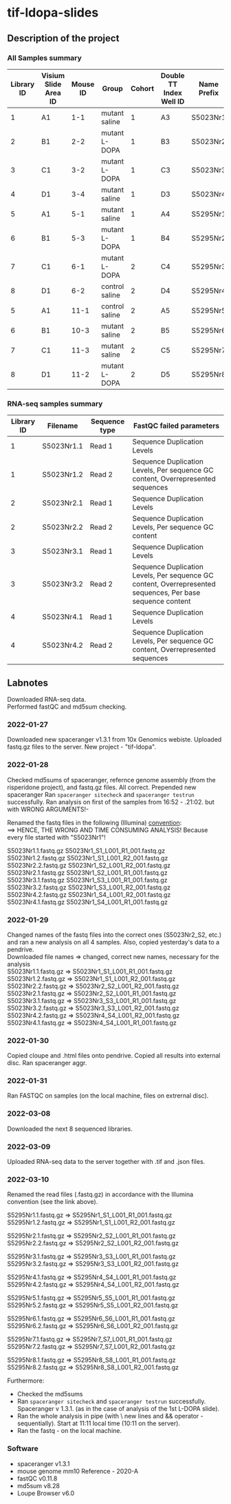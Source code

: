 # tif-ldopa-slides

<h2>Description of the project</h2>


### All Samples summary

|Library ID| Visium Slide Area ID | Mouse ID | Group | Cohort| Double TT Index Well ID|Name Prefix|Slide no.|Slide ID|
|---------| -------------------- | -------- | ------| -------|---------------|------------|---------|--------|
|1| A1                   | 1-1      | mutant saline |1| A3 | S5023Nr1|1|V11A27-406|
|2|B1| 2-2 | mutant L-DOPA |1| B3| S5023Nr2|1|V11A27-406|
|3|C1| 3-2 | mutant L-DOPA  |1| C3|S5023Nr3|1|V11A27-406|
|4|D1| 3-4 | mutant saline |1| D3 |S5023Nr4|1|V11A27-406|
|5|A1|5-1|mutant saline |1|A4|S5295Nr1|2|V11A27-285|
|6|B1|5-3|mutant L-DOPA|1|B4|S5295Nr2|2|V11A27-285|
|7|C1|6-1|mutant L-DOPA|2|C4|S5295Nr3|2|V11A27-285|
|8|D1|6-2|control saline|2|D4|S5295Nr4|2|V11A27-285|
|5|A1|11-1|control saline |2|A5|S5295Nr5|3|V11U14-024|
|6|B1|10-3|mutant saline|2|B5|S5295Nr6|3|V11U14-024|
|7|C1|11-3|mutant saline|2|C5|S5295Nr7|3|V11U14-024|
|8|D1|11-2|mutant L-DOPA|2|D5|S5295Nr8|3|V11U14-024|




### RNA-seq samples summary 
|Library ID|Filename|Sequence type|FastQC failed parameters|
|---|---|---|---|
|1|S5023Nr1.1|Read 1|Sequence Duplication Levels|
|1|S5023Nr1.2|Read 2|Sequence Duplication Levels, Per sequence GC content, Overrepresented sequences|
|2|S5023Nr2.1|Read 1|Sequence Duplication Levels|
|2|S5023Nr2.2|Read 2|Sequence Duplication Levels, Per sequence GC content|
|3|S5023Nr3.1|Read 1|Sequence Duplication Levels|
|3|S5023Nr3.2|Read 2|Sequence Duplication Levels, Per sequence GC content, Overrepresented sequences, Per base sequence content|
|4|S5023Nr4.1|Read 1|Sequence Duplication Levels|
|4|S5023Nr4.2|Read 2|Sequence Duplication Levels, Per sequence GC content, Overrepresented sequences|

<h2>Labnotes</h2>
Downloaded RNA-seq data. <br />
Performed fastQC and md5sum checking.<br />

### 2022-01-27
Downloaded new spaceranger v1.3.1  from 10x Genomics webiste. Uploaded fastq.gz files to the server. New project - "tif-ldopa". <br />

### 2022-01-28
Checked md5sums of spaceranger, refernce genome assembly (from the risperidone project), and fastq.gz files. All correct. Prepended new spaceranger Ran `spaceranger sitecheck` and `spaceranger testrun` successfully. Ran analysis on first of the samples from 16:52 - .21:02. but with WRONG ARGUMENTS!- <br />

Renamed the fastq files in the following (Illumina) [convention](https://support.illumina.com/help/BaseSpace_OLH_009008/Content/Source/Informatics/BS/NamingConvention_FASTQ-files-swBS.htm): <br /> ==> HENCE, THE WRONG AND TIME CONSUMING ANALYSIS! Because every file started with "S5023Nr1"!

S5023Nr1.1.fastq.gz S5023Nr1_S1_L001_R1_001.fastq.gz <br />
S5023Nr1.2.fastq.gz S5023Nr1_S1_L001_R2_001.fastq.gz <br />
S5023Nr2.2.fastq.gz S5023Nr1_S2_L001_R2_001.fastq.gz <br />
S5023Nr2.1.fastq.gz S5023Nr1_S2_L001_R1_001.fastq.gz <br />
S5023Nr3.1.fastq.gz S5023Nr1_S3_L001_R1_001.fastq.gz <br />
S5023Nr3.2.fastq.gz S5023Nr1_S3_L001_R2_001.fastq.gz <br />
S5023Nr4.2.fastq.gz S5023Nr1_S4_L001_R2_001.fastq.gz <br />
S5023Nr4.1.fastq.gz S5023Nr1_S4_L001_R1_001.fastq.gz <br />

### 2022-01-29
Changed names of the fastq files into the correct ones (S5023Nr2_S2, etc.) and ran a new analysis on all 4 samples. Also, copied yesterday's data to a pendrive. <br />
Downloaded file names => changed, correct new names, necessary for the analysis <br />
S5023Nr1.1.fastq.gz => S5023Nr1_S1_L001_R1_001.fastq.gz <br />
S5023Nr1.2.fastq.gz => S5023Nr1_S1_L001_R2_001.fastq.gz <br />
S5023Nr2.2.fastq.gz => S5023Nr2_S2_L001_R2_001.fastq.gz <br />
S5023Nr2.1.fastq.gz => S5023Nr2_S2_L001_R1_001.fastq.gz <br />
S5023Nr3.1.fastq.gz => S5023Nr3_S3_L001_R1_001.fastq.gz <br />
S5023Nr3.2.fastq.gz => S5023Nr3_S3_L001_R2_001.fastq.gz <br />
S5023Nr4.2.fastq.gz => S5023Nr4_S4_L001_R2_001.fastq.gz <br />
S5023Nr4.1.fastq.gz => S5023Nr4_S4_L001_R1_001.fastq.gz <br />

### 2022-01-30
Copied cloupe and .html files onto pendrive. Copied all results into external disc. Ran spaceranger aggr.

### 2022-01-31
Ran FASTQC on samples (on the local machine, files on extrernal disc).

### 2022-03-08
Downloaded the next 8 sequenced libraries.

### 2022-03-09
Uploaded RNA-seq data to the server together with .tif and .json files.

### 2022-03-10 
Renamed the read files (.fastq.gz) in accordance with the Illumina convention (see the link above).

S5295Nr1.1.fastq.gz => S5295Nr1_S1_L001_R1_001.fastq.gz
S5295Nr1.2.fastq.gz => S5295Nr1_S1_L001_R2_001.fastq.gz

S5295Nr2.1.fastq.gz => S5295Nr2_S2_L001_R1_001.fastq.gz
S5295Nr2.2.fastq.gz => S5295Nr2_S2_L001_R2_001.fastq.gz

S5295Nr3.1.fastq.gz	=> S5295Nr3_S3_L001_R1_001.fastq.gz	
S5295Nr3.2.fastq.gz	=> S5295Nr3_S3_L001_R2_001.fastq.gz

S5295Nr4.1.fastq.gz => S5295Nr4_S4_L001_R1_001.fastq.gz
S5295Nr4.2.fastq.gz => S5295Nr4_S4_L001_R2_001.fastq.gz

S5295Nr5.1.fastq.gz => S5295Nr5_S5_L001_R1_001.fastq.gz
S5295Nr5.2.fastq.gz => S5295Nr5_S5_L001_R2_001.fastq.gz

S5295Nr6.1.fastq.gz => S5295Nr6_S6_L001_R1_001.fastq.gz
S5295Nr6.2.fastq.gz	=> S5295Nr6_S6_L001_R2_001.fastq.gz

S5295Nr7.1.fastq.gz => S5295Nr7_S7_L001_R1_001.fastq.gz
S5295Nr7.2.fastq.gz => S5295Nr7_S7_L001_R2_001.fastq.gz

S5295Nr8.1.fastq.gz => S5295Nr8_S8_L001_R1_001.fastq.gz
S5295Nr8.2.fastq.gz => S5295Nr8_S8_L001_R2_001.fastq.gz

Furthermore:
* Checked the md5sums
* Ran `spaceranger sitecheck` and `spaceranger testrun` successfully. Spaceranger v 1.3.1. (as in the case of analysis of the 1st L-DOPA slide).
* Ran the whole analysis in pipe (with \ new lines and && operator - sequentially). Start at 11:11 local time (10:11 on the server).
* Ran the fastq - on the local machine.


### Software 
* spaceranger v1.3.1
* mouse genome mm10 Reference - 2020-A 
* fastQC v0.11.8
* md5sum v8.28
* Loupe Browser v6.0

